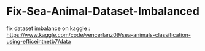 # Fix-Sea-Animal-Dataset-Imbalanced
fix dataset imbalance on kaggle : https://www.kaggle.com/code/vencerlanz09/sea-animals-classification-using-efficeintnetb7/data
